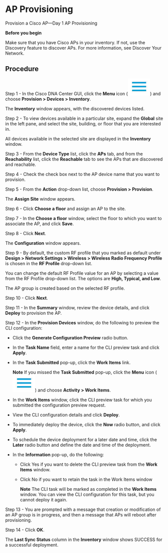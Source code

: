 # AP Provisioning 
Provision a Cisco AP—Day 1 AP Provisioning

**Before you begin**

Make sure that you have Cisco APs in your inventory. If not, use the Discovery feature to discover APs. For more information, see Discover Your Network.

**Procedure**
-
Step 1 - In the Cisco DNA Center GUI, click the **Menu** icon (![](data:image/jpeg;base64,UklGRhQBAABXRUJQVlA4IAgBAADwCACdASpHADYAPtFao0woJaMiMz1YAQAaCWQAzfomSALt3z/+mAbzsDiFhyVyktuUwCetRJ/r09V+HiBHbZKyQiNc3vjFC4FQ8Gly3rtrAAD++KyEMNkYmRRo+PctBQdJuQfmfq5V3610WtF6Q2GKaxXo1pa+FXM4mxFAqvuovuH7Uofl9wc4NSC71y2XHMiNG29r03UAo4Kq9l+RKwF2NQtpwi8O5sAsBg8xUhREhynpRrPxwyUHK/bZbXKZUmE79fekFgHxvsYTV34/tIFVu9PLG72f/8z9Z3O6pMCNS2ng5neJcbQyqv6j7DJCDI3S15Q9XH7R1cZsloxrY2luI4Gxi8qIAAA=)) and choose **Provision > Devices > Inventory**.

The **Inventory** window appears, with the discovered devices listed.

Step 2 - To view devices available in a particular site, expand the **Global** site in the left pane, and select the site, building, or floor that you are interested in.

All devices available in the selected site are displayed in the **Inventory** window.

Step 3 - From the **Device Type** list, click the **APs** tab, and from the **Reachability** list, click the **Reachable** tab to see the APs that are discovered and reachable.

Step 4 - Check the check box next to the AP device name that you want to provision.

Step 5 - From the **Action** drop-down list, choose **Provision > Provision**.

The **Assign Site** window appears.

Step 6 - Click **Choose a floor** and assign an AP to the site.

Step 7 - In the **Choose a floor** window, select the floor to which you want to associate the AP, and click **Save**.

Step 8 - Click **Next**.

The **Configuration** window appears.

Step 9 - By default, the custom RF profile that you marked as default under **Design > Network Settings > Wireless > Wireless Radio Frequency Profile** is chosen in the **RF Profile** drop-down list.

You can change the default RF Profile value for an AP by selecting a value from the RF Profile drop-down list. The options are **High, Typical, and Low**.

The AP group is created based on the selected RF profile.

Step 10 - Click **Next**.

Step 11 - In the **Summary** window, review the device details, and click **Deploy** to provision the AP.

Step 12 - In the **Provision Devices** window, do the following to preview the CLI configuration:

* 	Click the **Generate Configuration Preview** radio button.
* 	In the **Task Name** field, enter a name for the CLI preview task and click **Apply**.
* 	In the **Task Submitted** pop-up, click the **Work Items** link.
    
    **Note**	If you missed the **Task Submitted** pop-up, click the **Menu** icon (![](data:image/jpeg;base64,UklGRhQBAABXRUJQVlA4IAgBAADwCACdASpHADYAPtFao0woJaMiMz1YAQAaCWQAzfomSALt3z/+mAbzsDiFhyVyktuUwCetRJ/r09V+HiBHbZKyQiNc3vjFC4FQ8Gly3rtrAAD++KyEMNkYmRRo+PctBQdJuQfmfq5V3610WtF6Q2GKaxXo1pa+FXM4mxFAqvuovuH7Uofl9wc4NSC71y2XHMiNG29r03UAo4Kq9l+RKwF2NQtpwi8O5sAsBg8xUhREhynpRrPxwyUHK/bZbXKZUmE79fekFgHxvsYTV34/tIFVu9PLG72f/8z9Z3O6pMCNS2ng5neJcbQyqv6j7DJCDI3S15Q9XH7R1cZsloxrY2luI4Gxi8qIAAA=)) and choose **Activity > Work Items**.
* 	In the **Work Items** window, click the CLI preview task for which you submitted the configuration preview request.
* 	View the CLI configuration details and click **Deploy**.
* 	To immediately deploy the device, click the **Now** radio button, and click **Apply**.
* 	To schedule the device deployment for a later date and time, click the **Later** radio button and define the date and time of the deployment.
* 	In the **Information** pop-up, do the following:
	* 	Click Yes if you want to delete the CLI preview task from the **Work Items** window.
	* 	Click No if you want to retain the task in the Work Items window

		**Note**  	The CLI task will be marked as completed in the **Work Items** window. You can view the CLI configuration for this task, but you cannot deploy it again.

Step 13 - You are prompted with a message that creation or modification of an AP group is in progress, and then a message that APs will reboot after provisioning.

Step 14 - Click **OK**.

The **Last Sync Status** column in the **Inventory** window shows SUCCESS for a successful deployment.